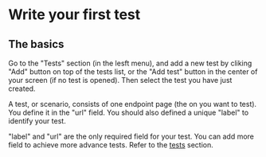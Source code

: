# Write your first test

## The basics

Go to the "Tests" section (in the lesft menu), and add a new test by cliking "Add" button on top of the tests list, or the "Add test" button in the center of your screen (if no test is opened). Then select the test you have just created.

A test, or scenario, consists of one endpoint page (the on you want to test). You define it in the "url" field. You should also defined a unique "label" to identify your test.

"label" and "url" are the only required field for your test. You can add more field to achieve more advance tests. Refer to the [tests]() section.